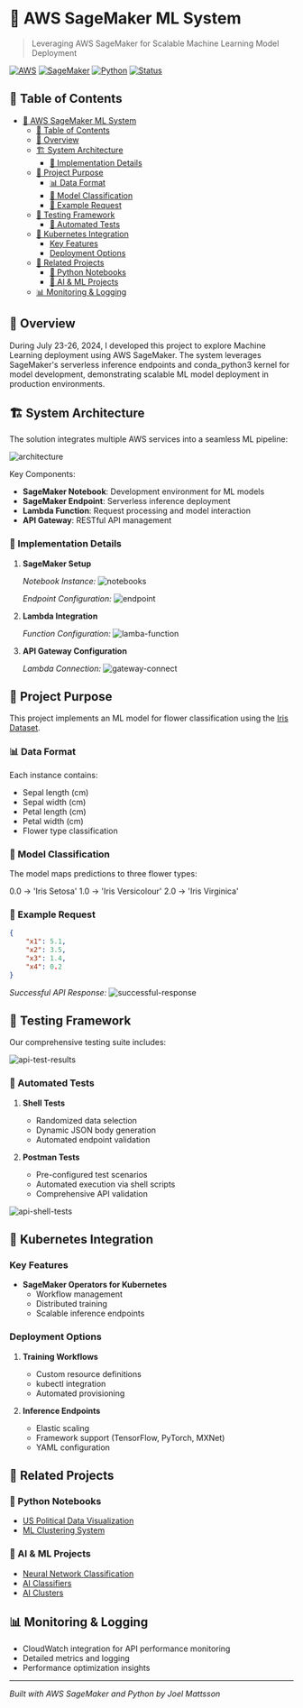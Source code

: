 # 🤖 AWS SageMaker ML System

> Leveraging AWS SageMaker for Scalable Machine Learning Model Deployment

[![AWS](https://img.shields.io/badge/AWS-Powered-orange)](https://aws.amazon.com/)
[![SageMaker](https://img.shields.io/badge/SageMaker-ML-blue)](https://aws.amazon.com/sagemaker/)
[![Python](https://img.shields.io/badge/Python-3.8+-green)](https://www.python.org/)
[![Status](https://img.shields.io/badge/Status-Completed-success)](https://github.com/yourusername/AWS-Sagemaker-System)

## 📑 Table of Contents
- [🤖 AWS SageMaker ML System](#-aws-sagemaker-ml-system)
  - [📑 Table of Contents](#-table-of-contents)
  - [🎯 Overview](#-overview)
  - [🏗 System Architecture](#-system-architecture)
    - [🔧 Implementation Details](#-implementation-details)
  - [🎯 Project Purpose](#-project-purpose)
    - [📊 Data Format](#-data-format)
    - [🔄 Model Classification](#-model-classification)
    - [📝 Example Request](#-example-request)
  - [🧪 Testing Framework](#-testing-framework)
    - [🔄 Automated Tests](#-automated-tests)
  - [🚢 Kubernetes Integration](#-kubernetes-integration)
    - [Key Features](#key-features)
    - [Deployment Options](#deployment-options)
  - [🔗 Related Projects](#-related-projects)
    - [🐍 Python Notebooks](#-python-notebooks)
    - [🤖 AI \& ML Projects](#-ai--ml-projects)
  - [📊 Monitoring \& Logging](#-monitoring--logging)

## 🎯 Overview

During July 23-26, 2024, I developed this project to explore Machine Learning deployment using AWS SageMaker. The system leverages SageMaker's serverless inference endpoints and conda_python3 kernel for model development, demonstrating scalable ML model deployment in production environments.

## 🏗 System Architecture

The solution integrates multiple AWS services into a seamless ML pipeline:

![architecture](readme-pictures-1/1.%20architecture.PNG)

Key Components:
- **SageMaker Notebook**: Development environment for ML models
- **SageMaker Endpoint**: Serverless inference deployment
- **Lambda Function**: Request processing and model interaction
- **API Gateway**: RESTful API management

### 🔧 Implementation Details

1. **SageMaker Setup**
   
   *Notebook Instance:*
   ![notebooks](readme-pictures-1/2.%20sagemaker-notebooks.PNG)

   *Endpoint Configuration:*
   ![endpoint](readme-pictures-1/4.%20sagemaker-endpoint.PNG)

2. **Lambda Integration**
   
   *Function Configuration:*
   ![lamba-function](readme-pictures-1/6.%20lambda-func2.PNG)

3. **API Gateway Configuration**
   
   *Lambda Connection:*
   ![gateway-connect](readme-pictures-1/7.%20restful-api-gateway1.PNG)

## 🎯 Project Purpose

This project implements an ML model for flower classification using the [Iris Dataset](https://archive.ics.uci.edu/dataset/53/iris).

### 📊 Data Format
Each instance contains:
- Sepal length (cm)
- Sepal width (cm)
- Petal length (cm)
- Petal width (cm)
- Flower type classification

### 🔄 Model Classification
The model maps predictions to three flower types:

0.0 → 'Iris Setosa'
1.0 → 'Iris Versicolour'
2.0 → 'Iris Virginica'

### 📝 Example Request
```json
{
    "x1": 5.1,
    "x2": 3.5,
    "x3": 1.4,
    "x4": 0.2
}
```

*Successful API Response:*
![successful-response](readme-pictures-1/8.%20restful-api-gateway3.PNG)

## 🧪 Testing Framework

Our comprehensive testing suite includes:

![api-test-results](readme-pictures-1/11.%20api-tests-results.PNG)

### 🔄 Automated Tests
1. **Shell Tests**
   - Randomized data selection
   - Dynamic JSON body generation
   - Automated endpoint validation

2. **Postman Tests**
   - Pre-configured test scenarios
   - Automated execution via shell scripts
   - Comprehensive API validation

![api-shell-tests](readme-pictures-1/12.%20api-tests-shell-json-architecture.PNG)

## 🚢 Kubernetes Integration

### Key Features
- **SageMaker Operators for Kubernetes**
  - Workflow management
  - Distributed training
  - Scalable inference endpoints

### Deployment Options
1. **Training Workflows**
   - Custom resource definitions
   - kubectl integration
   - Automated provisioning

2. **Inference Endpoints**
   - Elastic scaling
   - Framework support (TensorFlow, PyTorch, MXNet)
   - YAML configuration

## 🔗 Related Projects

### 🐍 Python Notebooks
- [US Political Data Visualization](https://github.com/mrjex/US-Political-and-Societal-Data-Visualization)
- [ML Clustering System](https://github.com/mrjex/Machine-Learning-Clustering-System)

### 🤖 AI & ML Projects
- [Neural Network Classification](https://github.com/mrjex/Neural-Network-Image-Classification)
- [AI Classifiers](https://github.com/mrjex/Artificial-Intelligence-Classifiers)
- [AI Clusters](https://github.com/mrjex/Artificial-Intelligence-Clusters)

## 📊 Monitoring & Logging

- CloudWatch integration for API performance monitoring
- Detailed metrics and logging
- Performance optimization insights

---

*Built with AWS SageMaker and Python by Joel Mattsson*